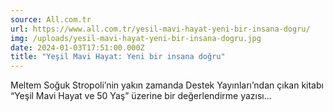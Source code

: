 ```yaml
---
source: All.com.tr
url: https://www.all.com.tr/yesil-mavi-hayat-yeni-bir-insana-dogru/
img: /uploads/yesil-mavi-hayat-yeni-bir-insana-dogru.jpg
date: 2024-01-03T17:51:00.000Z
title: "Yeşil Mavi Hayat: Yeni bir insana doğru"
---
```

Meltem Soğuk Stropoli’nin yakın zamanda Destek Yayınları’ndan çıkan kitabı “Yeşil Mavi Hayat ve 50 Yaş” üzerine bir değerlendirme yazısı...